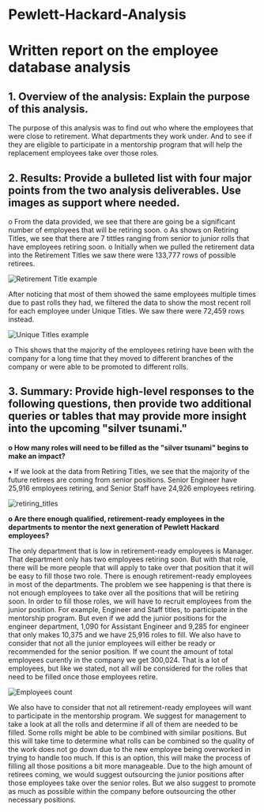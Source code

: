 # Pewlett-Hackard-Analysis

# Written report on the employee database analysis


## 1.	Overview of the analysis: Explain the purpose of this analysis.
The purpose of this analysis was to find out who where the employees that were close to retirement. What departments they work under. And to see if they are eligible to participate in a mentorship program that will help the replacement employees take over those roles.
## 2.	Results: Provide a bulleted list with four major points from the two analysis deliverables. Use images as support where needed.
o	From the data provided, we see that there are going be a significant number of employees that will be retiring soon. 
o	As shows on Retiring Titles, we see that there are 7 tittles ranging from senior to junior rolls that have employees retiring soon.
o	Initially when we pulled the retirement data into the Retirement Titles we saw there were 133,777 rows of possible retirees. 

![Retirement Title example](https://user-images.githubusercontent.com/92958939/152667248-ec774bea-b51c-4304-b41a-150c4f750fb4.png)

After noticing that most of them showed the same employees multiple times due to past rolls they had, we filtered the data to show the most recent roll for each employee under Unique Titles. We saw there were 72,459 rows instead. 

![Unique Titles example](https://user-images.githubusercontent.com/92958939/152667253-a14148c6-c0fb-4c60-bb43-16c72513d649.png)


o	This shows that the majority of the employees retiring have been with the company for a long time that they moved to different branches of the company or were able to be promoted to different rolls. 
## 3.	Summary: Provide high-level responses to the following questions, then provide two additional queries or tables that may provide more insight into the upcoming "silver tsunami."
**o	How many roles will need to be filled as the "silver tsunami" begins to make an impact?**

•	If we look at the data from Retiring Titles, we see that the majority of the future retirees are coming from senior positions. Senior Engineer have 25,916 employees retiring, and Senior Staff have 24,926 employees retiring.

![retiring_titles](https://user-images.githubusercontent.com/92958939/152667312-bc61b1d4-e810-4183-807e-6d1a163e61b8.png)


**o	Are there enough qualified, retirement-ready employees in the departments to mentor the next generation of Pewlett Hackard employees?**

The only department that is low in retirement-ready employees is Manager. That department only has two employees retiring soon. But with that role, there will be more people that will apply to take over that position that it will be easy to fill those two role. 
There is enough retirement-ready employees in most of the departments. The problem we see happening is that there is not enough employees to take over all the positions that will be retiring soon. 
In order to fill those roles, we will have to recruit employees from the junior position. For example, Engineer and Staff titles, to participate in the mentorship program. But even if we add the junior positions for the engineer department, 1,090 for Assistant Engineer and 9,285 for engineer that only makes 10,375 and we have 25,916 roles to fill. We also have to consider that not all the junior employees will either be ready or recommended for the senior position. 
If we count the amount of total employees curently in the company we get 300,024. That is a lot of employees, but like we stated, not all will be considered for the rolles that need to be filled once those employees retire.

![Employees count](https://user-images.githubusercontent.com/92958939/152667532-5245c031-92f8-4db3-ab54-c605ca695590.png)

We also have to consider that not all retirement-ready employees will want to participate in the mentorship program. 
We suggest for management to take a look at all the rolls and determine if all of them are needed to be filled. Some rolls might be able to be combined with similar positions. But this will take time to determine what rolls can be combined so the quality of the work does not go down due to the new employee being overworked in trying to handle too much. If this is an option, this will make the process of filling all those positions a bit more manageable. 
Due to the high amount of retirees coming, we would suggest outsourcing the junior positions after those employees take over the senior roles. But we also suggest to promote as much as possible within the company before outsourcing the other necessary positions.  
